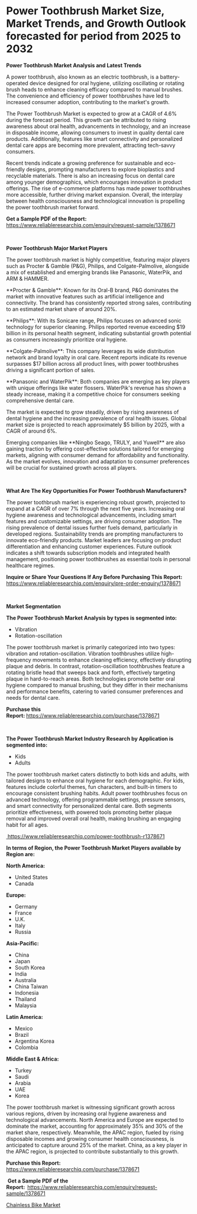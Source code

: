 <p><h1>Power Toothbrush Market Size, Market Trends, and Growth Outlook forecasted for period from 2025 to 2032</h1></p><p><strong>Power Toothbrush Market Analysis and Latest Trends</strong></p>
<p><p>A power toothbrush, also known as an electric toothbrush, is a battery-operated device designed for oral hygiene, utilizing oscillating or rotating brush heads to enhance cleaning efficacy compared to manual brushes. The convenience and efficiency of power toothbrushes have led to increased consumer adoption, contributing to the market's growth. </p><p>The Power Toothbrush Market is expected to grow at a CAGR of 4.6% during the forecast period. This growth can be attributed to rising awareness about oral health, advancements in technology, and an increase in disposable income, allowing consumers to invest in quality dental care products. Additionally, features like smart connectivity and personalized dental care apps are becoming more prevalent, attracting tech-savvy consumers.</p><p>Recent trends indicate a growing preference for sustainable and eco-friendly designs, prompting manufacturers to explore bioplastics and recyclable materials. There is also an increasing focus on dental care among younger demographics, which encourages innovation in product offerings. The rise of e-commerce platforms has made power toothbrushes more accessible, further driving market expansion. Overall, the interplay between health consciousness and technological innovation is propelling the power toothbrush market forward.</p></p>
<p><strong>Get a Sample PDF of the Report:&nbsp;</strong> <a href="https://www.reliableresearchiq.com/enquiry/request-sample/1378671?utm_campaign=1117&utm_medium=2&utm_source=Github&utm_content=ia&utm_term=05022025&utm_id=power-toothbrush">https://www.reliableresearchiq.com/enquiry/request-sample/1378671</a></p>
<p>&nbsp;</p>
<p><strong>Power Toothbrush Major Market Players</strong></p>
<p><p>The power toothbrush market is highly competitive, featuring major players such as Procter & Gamble (P&G), Philips, and Colgate-Palmolive, alongside a mix of established and emerging brands like Panasonic, WaterPik, and ARM & HAMMER.</p><p>**Procter & Gamble**: Known for its Oral-B brand, P&G dominates the market with innovative features such as artificial intelligence and connectivity. The brand has consistently reported strong sales, contributing to an estimated market share of around 20%.</p><p>**Philips**: With its Sonicare range, Philips focuses on advanced sonic technology for superior cleaning. Philips reported revenue exceeding $19 billion in its personal health segment, indicating substantial growth potential as consumers increasingly prioritize oral hygiene.</p><p>**Colgate-Palmolive**: This company leverages its wide distribution network and brand loyalty in oral care. Recent reports indicate its revenue surpasses $17 billion across all product lines, with power toothbrushes driving a significant portion of sales.</p><p>**Panasonic and WaterPik**: Both companies are emerging as key players with unique offerings like water flossers. WaterPik's revenue has shown a steady increase, making it a competitive choice for consumers seeking comprehensive dental care.</p><p>The market is expected to grow steadily, driven by rising awareness of dental hygiene and the increasing prevalence of oral health issues. Global market size is projected to reach approximately $5 billion by 2025, with a CAGR of around 6%.</p><p>Emerging companies like **Ningbo Seago, TRULY, and Yuwell** are also gaining traction by offering cost-effective solutions tailored for emerging markets, aligning with consumer demand for affordability and functionality. As the market evolves, innovation and adaptation to consumer preferences will be crucial for sustained growth across all players.</p></p>
<p>&nbsp;</p>
<p><strong>What Are The Key Opportunities For Power Toothbrush Manufacturers?</strong></p>
<p><p>The power toothbrush market is experiencing robust growth, projected to expand at a CAGR of over 7% through the next five years. Increasing oral hygiene awareness and technological advancements, including smart features and customizable settings, are driving consumer adoption. The rising prevalence of dental issues further fuels demand, particularly in developed regions. Sustainability trends are prompting manufacturers to innovate eco-friendly products. Market leaders are focusing on product differentiation and enhancing customer experiences. Future outlook indicates a shift towards subscription models and integrated health management, positioning power toothbrushes as essential tools in personal healthcare regimes.</p></p>
<p><strong>Inquire or Share Your Questions If Any Before Purchasing This Report:</strong> <a href="https://www.reliableresearchiq.com/enquiry/pre-order-enquiry/1378671?utm_campaign=1117&utm_medium=2&utm_source=Github&utm_content=ia&utm_term=05022025&utm_id=power-toothbrush">https://www.reliableresearchiq.com/enquiry/pre-order-enquiry/1378671</a></p>
<p>&nbsp;</p>
<p><strong>Market Segmentation</strong></p>
<p><strong>The Power Toothbrush Market Analysis by types is segmented into:</strong></p>
<p><ul><li>Vibration</li><li>Rotation-oscillation</li></ul></p>
<p><p>The power toothbrush market is primarily categorized into two types: vibration and rotation-oscillation. Vibration toothbrushes utilize high-frequency movements to enhance cleaning efficiency, effectively disrupting plaque and debris. In contrast, rotation-oscillation toothbrushes feature a rotating bristle head that sweeps back and forth, effectively targeting plaque in hard-to-reach areas. Both technologies promote better oral hygiene compared to manual brushing, but they differ in their mechanisms and performance benefits, catering to varied consumer preferences and needs for dental care.</p></p>
<p><strong>Purchase this Report:&nbsp;</strong><a href="https://www.reliableresearchiq.com/purchase/1378671?utm_campaign=1117&utm_medium=2&utm_source=Github&utm_content=ia&utm_term=05022025&utm_id=power-toothbrush">https://www.reliableresearchiq.com/purchase/1378671</a></p>
<p>&nbsp;</p>
<p><strong>The Power Toothbrush Market Industry Research by Application is segmented into:</strong></p>
<p><ul><li>Kids</li><li>Adults</li></ul></p>
<p><p>The power toothbrush market caters distinctly to both kids and adults, with tailored designs to enhance oral hygiene for each demographic. For kids, features include colorful themes, fun characters, and built-in timers to encourage consistent brushing habits. Adult power toothbrushes focus on advanced technology, offering programmable settings, pressure sensors, and smart connectivity for personalized dental care. Both segments prioritize effectiveness, with powered tools promoting better plaque removal and improved overall oral health, making brushing an engaging habit for all ages.</p></p>
<p><a href="https://www.reliableresearchiq.com/power-toothbrush-r1378671?utm_campaign=1117&utm_medium=2&utm_source=Github&utm_content=ia&utm_term=05022025&utm_id=power-toothbrush">&nbsp;https://www.reliableresearchiq.com/power-toothbrush-r1378671</a></p>
<p><strong>In terms of Region, the Power Toothbrush Market Players available by Region are:</strong></p>
<p>
    <p> <strong> North America: </strong>
        <ul>
            <li>United States</li>
            <li>Canada</li>
        </ul>
        </p> 
    <p> <strong> Europe: </strong>
        <ul>
            <li>Germany</li>
            <li>France</li>
            <li>U.K.</li>
            <li>Italy</li>
            <li>Russia</li>
        </ul>
        </p> 
    <p> <strong> Asia-Pacific: </strong>
        <ul>
            <li>China</li>
            <li>Japan</li>
            <li>South Korea</li>
            <li>India</li>
            <li>Australia</li>
            <li>China Taiwan</li>
            <li>Indonesia</li>
            <li>Thailand</li>
            <li>Malaysia</li>
        </ul>
        </p> 
    <p> <strong> Latin America: </strong>
        <ul>
            <li>Mexico</li>
            <li>Brazil</li>
            <li>Argentina Korea</li>
            <li>Colombia</li>
        </ul>
        </p> 
    <p> <strong> Middle East & Africa: </strong>
        <ul>
            <li>Turkey</li>
            <li>Saudi</li>
            <li>Arabia</li>
            <li>UAE</li>
            <li>Korea</li>
        </ul>
    </p>
    </p>
<p><p>The power toothbrush market is witnessing significant growth across various regions, driven by increasing oral hygiene awareness and technological advancements. North America and Europe are expected to dominate the market, accounting for approximately 35% and 30% of the market share, respectively. Meanwhile, the APAC region, fueled by rising disposable incomes and growing consumer health consciousness, is anticipated to capture around 25% of the market. China, as a key player in the APAC region, is projected to contribute substantially to this growth.</p></p>
<p><strong>Purchase this Report: </strong><a href="https://www.reliableresearchiq.com/purchase/1378671?utm_campaign=1117&utm_medium=2&utm_source=Github&utm_content=ia&utm_term=05022025&utm_id=power-toothbrush">https://www.reliableresearchiq.com/purchase/1378671</a></p>
<p>&nbsp;<strong>Get a Sample PDF of the Report:&nbsp;&nbsp;</strong><a href="https://www.reliableresearchiq.com/enquiry/request-sample/1378671?utm_campaign=1117&utm_medium=2&utm_source=Github&utm_content=ia&utm_term=05022025&utm_id=power-toothbrush">https://www.reliableresearchiq.com/enquiry/request-sample/1378671</a></p>
<p><strong></strong></p>
<p><p><a href="https://github.com/shewlisapsai/Market-Research-Report-List-1/blob/main/chainless-bike-market.md?utm_campaign=1117&utm_medium=2&utm_source=Github&utm_content=ia&utm_term=05022025&utm_id=power-toothbrush">Chainless Bike Market</a></p></p>